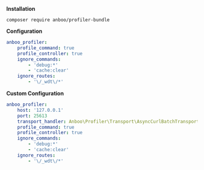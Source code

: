 **Installation**
```
composer require anboo/profiler-bundle
```

**Configuration**
```yaml
anboo_profiler:
    profile_command: true
    profile_controller: true
    ignore_commands:
        - 'debug:*'
        - 'cache:clear'
    ignore_routes:
        - '\/_wdt\/*'
```

**Custom Configuration**
```yaml
anboo_profiler:
    host: '127.0.0.1'
    port: 25613
    transport_handler: Anboo\Profiler\Transport\AsyncCurlBatchTransport
    profile_command: true
    profile_controller: true
    ignore_commands:
        - 'debug:*'
        - 'cache:clear'
    ignore_routes:
        - '\/_wdt\/*'
```